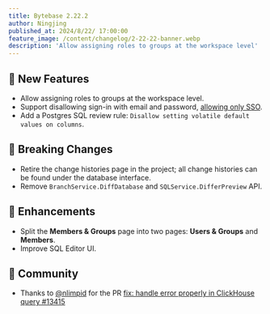 ```yaml
---
title: Bytebase 2.22.2
author: Ningjing
published_at: 2024/8/22/ 17:00:00
feature_image: /content/changelog/2-22-22-banner.webp
description: 'Allow assigning roles to groups at the workspace level'
---
```


## 🚀 New Features

- Allow assigning roles to groups at the workspace level.
- Support disallowing sign-in with email and password, [allowing only SSO](/docs/administration/sso/overview/#enforce-sso-sign-in).
- Add a Postgres SQL review rule: `Disallow setting volatile default values on columns`.

## 🔔 Breaking Changes

- Retire the change histories page in the project; all change histories can be found under the database interface.
- Remove `BranchService.DiffDatabase` and `SQLService.DifferPreview` API.

## 🎄 Enhancements

- Split the **Members & Groups** page into two pages: **Users & Groups** and **Members**.
- Improve SQL Editor UI.

## 🎠 Community
- Thanks to [@nlimpid](https://github.com/nlimpid) for the PR [fix: handle error properly in ClickHouse query #13415](https://github.com/bytebase/bytebase/pull/13415)

<IncludeBlock url="/docs/get-started/install/install-upgrade"></IncludeBlock>
